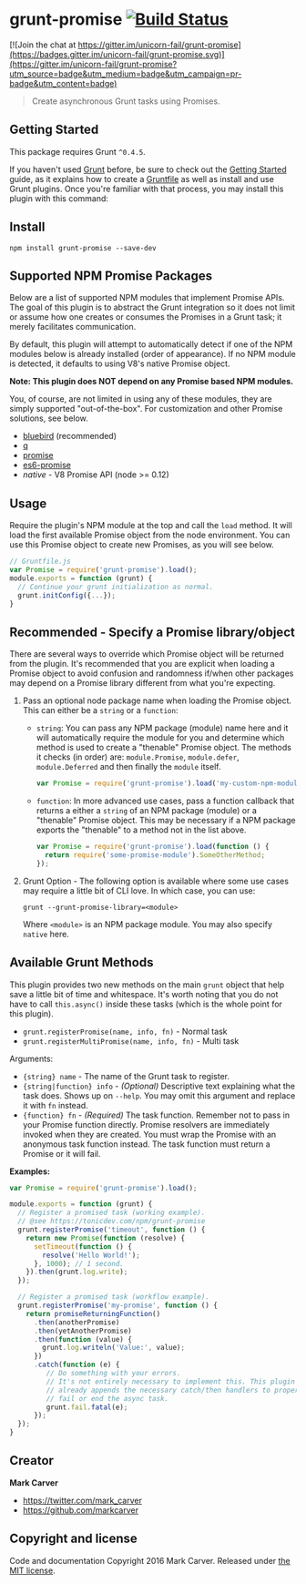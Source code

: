 # grunt-promise [![Build Status](https://travis-ci.org/unicorn-fail/grunt-promise.svg)](https://travis-ci.org/unicorn-fail/grunt-promise)

[![Join the chat at https://gitter.im/unicorn-fail/grunt-promise](https://badges.gitter.im/unicorn-fail/grunt-promise.svg)](https://gitter.im/unicorn-fail/grunt-promise?utm_source=badge&utm_medium=badge&utm_campaign=pr-badge&utm_content=badge)

> Create asynchronous Grunt tasks using Promises.

## Getting Started

This package requires Grunt `^0.4.5`.

If you haven't used [Grunt](http://gruntjs.com/) before, be sure to check out the [Getting Started](http://gruntjs.com/getting-started) guide, as it explains how to create a [Gruntfile](http://gruntjs.com/sample-gruntfile) as well as install and use Grunt plugins. Once you're familiar with that process, you may install this plugin with this command:

## Install

```shell
npm install grunt-promise --save-dev
```

## Supported NPM Promise Packages

Below are a list of supported NPM modules that implement Promise APIs. The goal
of this plugin is to abstract the Grunt integration so it does not limit or
assume how one creates or consumes the Promises in a Grunt task; it merely
facilitates communication.

By default, this plugin will attempt to automatically detect if one of the NPM
modules below is already installed (order of appearance). If no NPM module is
detected, it defaults to using V8's native Promise object.

**Note: This plugin does NOT depend on any Promise based NPM modules.**

You, of course, are not limited in using any of these modules, they are simply
supported "out-of-the-box". For customization and other Promise solutions, see
below.

* [bluebird](https://www.npmjs.com/package/bluebird) (recommended)
* [q](https://www.npmjs.com/package/q)
* [promise](https://www.npmjs.com/package/promise)
* [es6-promise](https://www.npmjs.com/package/es6-promise)
* _native_ - V8 Promise API (node >= 0.12)

## Usage

Require the plugin's NPM module at the top and call the `load` method. It will
load the first available Promise object from the node environment. You can use
this Promise object to create new Promises, as you will see below.

```js
// Gruntfile.js
var Promise = require('grunt-promise').load();
module.exports = function (grunt) {
  // Continue your grunt initialization as normal.
  grunt.initConfig({...});
}
```

## Recommended - Specify a Promise library/object

There are several ways to override which Promise object will be returned from
the plugin. It's recommended that you are explicit when loading a Promise object
to avoid confusion and randomness if/when other packages may depend on a Promise
library different from what you're expecting.

1. Pass an optional node package name when loading the Promise object. This can
   either be a `string` or a `function`:

   * `string`: You can pass any NPM package (module) name here and it will
     automatically require the module for you and determine which method is used
     to create a "thenable" Promise object. The methods it checks (in order) are:
     `module.Promise`, `module.defer`, `module.Deferred` and then finally the
     `module` itself.

     ```js
     var Promise = require('grunt-promise').load('my-custom-npm-module');
     ```
   * `function`: In more advanced use cases, pass a function callback that
     returns a either a `string` of an NPM package (module) or a "thenable"
     Promise object. This may be necessary if a NPM package exports the
     "thenable" to a method not in the list above.

     ```js
     var Promise = require('grunt-promise').load(function () {
       return require('some-promise-module').SomeOtherMethod;
     });
     ```
2. Grunt Option - The following option is available where some use cases may
   require a little bit of CLI love. In which case, you can use:

   ```shell
   grunt --grunt-promise-library=<module>
   ```
   Where `<module>` is an NPM package module. You may also specify `native` here.

## Available Grunt Methods

This plugin provides two new methods on the main `grunt` object that help save
a little bit of time and whitespace. It's worth noting that you do not have to
call `this.async()` inside these tasks (which is the whole point for this
plugin).

* `grunt.registerPromise(name, info, fn)` - Normal task
* `grunt.registerMultiPromise(name, info, fn)` - Multi task

Arguments:

* `{string} name` - The name of the Grunt task to register.
* `{string|function} info` - _(Optional)_ Descriptive text explaining what the
  task does. Shows up on `--help`. You may omit this argument and replace it with
  `fn` instead.
* `{function} fn` - _(Required)_ The task function. Remember not to pass in your
  Promise function directly. Promise resolvers are immediately invoked when
  they are created. You must wrap the Promise with an anonymous task function
  instead. The task function must return a Promise or it will fail.

**Examples:**
```js
var Promise = require('grunt-promise').load();

module.exports = function (grunt) {
  // Register a promised task (working example).
  // @see https://tonicdev.com/npm/grunt-promise
  grunt.registerPromise('timeout', function () {
    return new Promise(function (resolve) {
      setTimeout(function () {
        resolve('Hello World!');
      }, 1000); // 1 second.
    }).then(grunt.log.write);
  });

  // Register a promised task (workflow example).
  grunt.registerPromise('my-promise', function () {
    return promiseReturningFunction()
      .then(anotherPromise)
      .then(yetAnotherPromise)
      .then(function (value) {
        grunt.log.writeln('Value:', value);
      })
      .catch(function (e) {
         // Do something with your errors.
         // It's not entirely necessary to implement this. This plugin
         // already appends the necessary catch/then handlers to properly
         // fail or end the async task.
         grunt.fail.fatal(e);
      });
  });
}
```

## Creator

**Mark Carver**

* <https://twitter.com/mark_carver>
* <https://github.com/markcarver>

## Copyright and license

Code and documentation Copyright 2016 Mark Carver. Released under [the MIT license](https://github.com/unicorn-fail/grunt-promise/blob/master/LICENSE).
